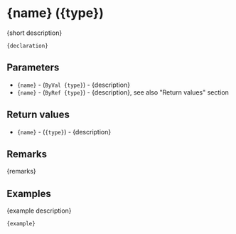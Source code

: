 # {name} ({type})

{short description}

```VB
{declaration}
```

## Parameters

- `{name}` - (`ByVal {type}`) - {description}
- `{name}` - (`ByRef {type}`) - {description}, see also "Return values" section

## Return values

- `{name}` - (`{type}`) - {description}

## Remarks

{remarks}

## Examples

{example description}

```VB
{example}
```
